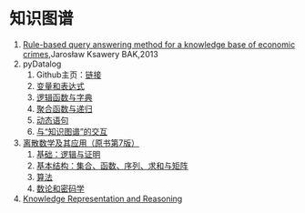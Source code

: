 # 知识图谱
1. [Rule-based query answering method for a knowledge base of economic crimes](rule-thesis.ipynb),Jarosław Ksawery BAK,2013
1. pyDatalog
    1. Github主页：[链接](https://github.com/pcarbonn/pyDatalog)
    2. [变量和表达式](pydatalog/pyDatalog-变量和表达式.ipynb)
    3. [逻辑函数与字典](pydatalog/pyDatalog-逻辑函数与字典.ipynb)
    4. [聚合函数与递归](pydatalog/pyDatalog-聚合函数与递归.ipynb)
    5. [动态语句](pydatalog/pyDatalog-动态语句.ipynb)
    6. [与“知识图谱”的交互](pydatalog/pyDatalog-与“知识图谱”的交互.ipynb)
1. [离散数学及其应用（原书第7版）](discrete_math)
    1. [基础：逻辑与证明](discrete_math/1-The-Foundations-Logic-and-Proofs.ipynb)
    1. [基本结构：集合、函数、序列、求和与矩阵](discrete_math/2-Basic-Structures-Sets-Functions-Sequences-Sums-and-Matrices.ipynb)
    1. [算法](discrete_math/3-Algorithms.ipynb)
    1. [数论和密码学](discrete_math/4-Number-Theory-and-Cryptography.ipynb)
1. [Knowledge Representation and Reasoning](knowledge_representation_and_reasoning)
